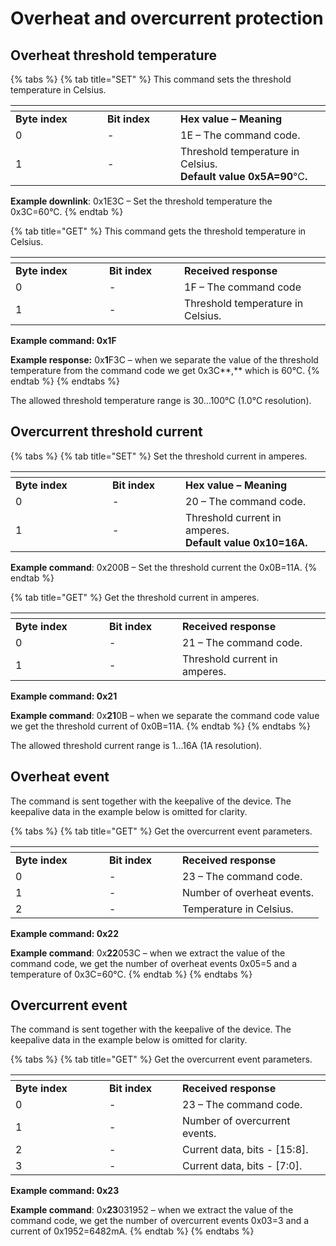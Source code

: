# Overheat and overcurrent protection

## Overheat threshold temperature



{% tabs %}
{% tab title="SET" %}
This command sets the threshold temperature in Celsius.

<table data-header-hidden><thead><tr><th width="131"></th><th width="101"></th><th></th></tr></thead><tbody><tr><td><strong>Byte index</strong></td><td><strong>Bit index</strong></td><td><strong>Hex value – Meaning</strong></td></tr><tr><td>0</td><td>-</td><td>1E – The command code.</td></tr><tr><td>1</td><td>-</td><td>Threshold temperature in Celsius.<br><strong>Default</strong> <strong>value 0x5A=90</strong>°C<strong>.</strong></td></tr></tbody></table>

**Example downlink**: 0x1E3C – Set the threshold temperature the 0x3C=60°C.
{% endtab %}

{% tab title="GET" %}
This command gets the threshold temperature in Celsius.

<table data-header-hidden><thead><tr><th width="133.99999999999997"></th><th width="104"></th><th></th></tr></thead><tbody><tr><td><strong>Byte index</strong></td><td><strong>Bit index</strong></td><td><strong>Received response</strong></td></tr><tr><td>0</td><td>-</td><td>1F – The command code</td></tr><tr><td>1</td><td>-</td><td>Threshold temperature in Celsius.</td></tr></tbody></table>

**Example command: 0x1F**

**Example response:** 0x**1**F3C – when we separate the value of the threshold temperature from the command code we get 0x3C**,** which is 60°C.
{% endtab %}
{% endtabs %}

The allowed threshold temperature range is 30...100°C (1.0°C resolution).

## Overcurrent threshold current



{% tabs %}
{% tab title="SET" %}
Set the threshold current in amperes.

<table data-header-hidden><thead><tr><th width="139"></th><th width="101"></th><th></th></tr></thead><tbody><tr><td><strong>Byte index</strong></td><td><strong>Bit index</strong></td><td><strong>Hex value – Meaning</strong></td></tr><tr><td>0</td><td>-</td><td>20 – The command code.</td></tr><tr><td>1</td><td>-</td><td>Threshold current in amperes.<br><strong>Default</strong> <strong>value 0x10=16A.</strong></td></tr></tbody></table>

**Example command**: 0x200B – Set the threshold current the 0x0B=11A.
{% endtab %}

{% tab title="GET" %}
Get the threshold current in amperes.

<table data-header-hidden><thead><tr><th width="133.99999999999997"></th><th width="101"></th><th></th></tr></thead><tbody><tr><td><strong>Byte index</strong></td><td><strong>Bit index</strong></td><td><strong>Received response</strong></td></tr><tr><td>0</td><td>-</td><td>21 – The command code.</td></tr><tr><td>1</td><td>-</td><td>Threshold current in amperes.</td></tr></tbody></table>

**Example command: 0x21**

**Example command**: 0x**21**0B – when we separate the command code value we get the threshold current of 0x0B=11A.
{% endtab %}
{% endtabs %}

The allowed threshold current range is 1...16A (1A resolution).



## Overheat event

The command is sent together with the keepalive of the device. The keepalive data in the example below is omitted for clarity.

{% tabs %}
{% tab title="GET" %}
Get the overcurrent event parameters.

<table data-header-hidden><thead><tr><th width="133.99999999999997"></th><th width="101"></th><th></th></tr></thead><tbody><tr><td><strong>Byte index</strong></td><td><strong>Bit index</strong></td><td><strong>Received response</strong></td></tr><tr><td>0</td><td>-</td><td>23 – The command code.</td></tr><tr><td>1</td><td>-</td><td>Number of overheat events.</td></tr><tr><td>2</td><td>-</td><td>Temperature in Celsius.</td></tr></tbody></table>

**Example command: 0x22**

**Example command**: 0x**22**053C – when we extract the value of the command code, we get the number of overheat events 0x05=5 and a temperature of 0x3C=60°C.
{% endtab %}
{% endtabs %}



## Overcurrent event

The command is sent together with the keepalive of the device. The keepalive data in the example below is omitted for clarity.

{% tabs %}
{% tab title="GET" %}
Get the overcurrent event parameters.

<table data-header-hidden><thead><tr><th width="133.99999999999997"></th><th width="101"></th><th></th></tr></thead><tbody><tr><td><strong>Byte index</strong></td><td><strong>Bit index</strong></td><td><strong>Received response</strong></td></tr><tr><td>0</td><td>-</td><td>23 – The command code.</td></tr><tr><td>1</td><td>-</td><td>Number of overcurrent events.</td></tr><tr><td>2</td><td>-</td><td>Current data, bits - [15:8]. </td></tr><tr><td>3</td><td>-</td><td>Current data, bits - [7:0]. </td></tr></tbody></table>

**Example command: 0x23**

**Example command**: 0x**23**031952 – when we extract the value of the command code, we get the number of overcurrent events 0x03=3 and a current of 0x1952=6482mA.
{% endtab %}
{% endtabs %}
